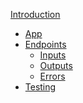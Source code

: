 [Introduction](./introduction.md)
- [App]()
- [Endpoints]()
    - [Inputs]()
    - [Outputs]()
    - [Errors]()
- [Testing]()
